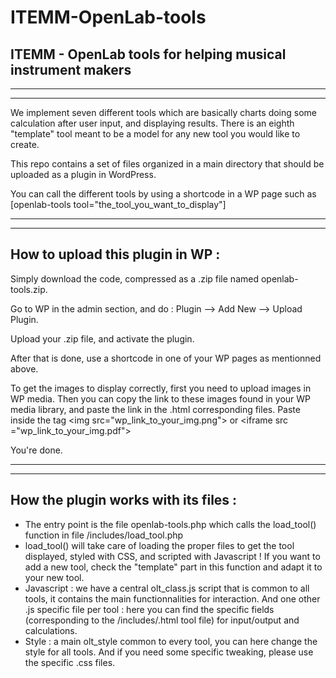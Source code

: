# ITEMM-OpenLab-tools

## ITEMM - OpenLab tools for helping musical instrument makers

***
***

We implement seven different tools which are basically charts doing some calculation after user input, and displaying results.
There is an eighth "template" tool meant to be a model for any new tool you would like to create.

This repo contains a set of files organized in a main directory that should be uploaded as a plugin in WordPress. 

You can call the different tools by using a shortcode in a WP page such as [openlab-tools tool="the_tool_you_want_to_display"]

***
***

## How to upload this plugin in WP :
Simply download the code, compressed as a .zip file named openlab-tools.zip.

Go to WP in the admin section, and do : Plugin --> Add New --> Upload Plugin. 

Upload your .zip file, and activate the plugin.

After that is done, use a shortcode in one of your WP pages as mentionned above.

To get the images to display correctly, first you need to upload images in WP media. Then you can copy the link to these images found in your WP media library, and paste the link in the .html corresponding files. Paste inside the tag \<img src="wp_link_to_your_img.png"> or \<iframe src ="wp_link_to_your_img.pdf">  

You're done.

***
***

## How the plugin works with its files : 
- The entry point is the file openlab-tools.php which calls the load_tool() function in file /includes/load_tool.php
- load_tool() will take care of loading the proper files to get the tool displayed, styled with CSS, and scripted with Javascript ! If you want to add a new tool, check the "template" part in this function and adapt it to your new tool.
- Javascript : we have a central olt_class.js script that is common to all tools, it contains the main functionnalities for interaction. And one other .js specific file per tool : here you can find the specific fields (corresponding to the /includes/.html tool file) for input/output and calculations.
- Style : a main olt_style common to every tool, you can here change the style for all tools. And if you need some specific tweaking, please use the specific .css files. 


